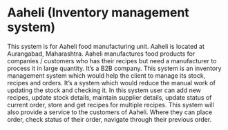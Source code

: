 # Aaheli (Inventory management system)

This system is for Aaheli food manufacturing unit. Aaheli is located at Aurangabad, Maharashtra. Aaheli manufactures food products for companies
/ customers who has their recipes but need a manufacturer to process it in
large quantity. It’s a B2B company.
This system is an inventory management system which would help the client
to manage its stock, recipes and orders. It’s a system which would reduce
the manual work of updating the stock and checking it.
In this system user can add new recipes, update stock details, maintain
supplier details, update status of current order, store and get recipes for
multiple recipes. This system will also provide a service to the customers of
Aaheli. Where they can place order, check status of their order, navigate
through their previous order.
